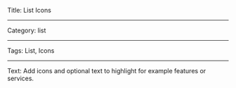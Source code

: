 Title: List Icons

---

Category: list

---

Tags: List, Icons

---

Text: Add icons and optional text to highlight for example features or services.
